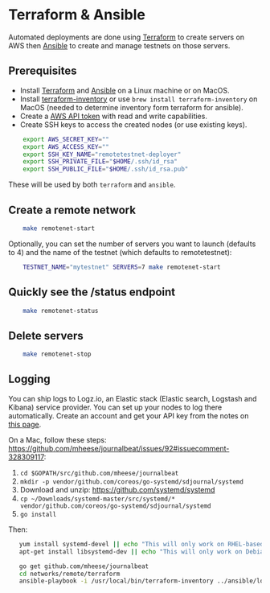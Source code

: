 Terraform & Ansible
===================

Automated deployments are done using [Terraform](https://www.terraform.io/) to create servers on AWS then
[Ansible](http://www.ansible.com/) to create and manage testnets on those servers.

Prerequisites
-------------

- Install [Terraform](https://www.terraform.io/downloads.html) and [Ansible](http://docs.ansible.com/ansible/latest/installation_guide/intro_installation.html) on a Linux machine or on MacOS.
- Install [terraform-inventory](https://github.com/adammck/terraform-inventory/releases) or use `brew install terraform-inventory` on MacOS (needed to determine inventory form terraform for ansible).
- Create a [AWS API token](https://console.aws.amazon.com/iam/home) with read and write capabilities.
- Create SSH keys to access the created nodes (or use existing keys).

```sh
    export AWS_SECRET_KEY=""
    export AWS_ACCESS_KEY=""
    export SSH_KEY_NAME="remotetestnet-deployer"
    export SSH_PRIVATE_FILE="$HOME/.ssh/id_rsa"
    export SSH_PUBLIC_FILE="$HOME/.ssh/id_rsa.pub"
```

These will be used by both `terraform` and `ansible`.

Create a remote network
-----------------------

```sh
    make remotenet-start
```

Optionally, you can set the number of servers you want to launch (defaults to 4) and the name of the testnet (which defaults to remotetestnet):

```sh
    TESTNET_NAME="mytestnet" SERVERS=7 make remotenet-start
```

Quickly see the /status endpoint
--------------------------------

```sh
    make remotenet-status
```

Delete servers
--------------

```sh
    make remotenet-stop
```

Logging
-------

You can ship logs to Logz.io, an Elastic stack (Elastic search, Logstash and Kibana) service provider. You can set up your nodes to log there automatically. Create an account and get your API key from the notes on [this page](https://app.logz.io/#/dashboard/data-sources/Filebeat).

On a Mac, follow these steps: https://github.com/mheese/journalbeat/issues/92#issuecomment-328309117:
1. `cd $GOPATH/src/github.com/mheese/journalbeat`
1. `mkdir -p vendor/github.com/coreos/go-systemd/sdjournal/systemd`
1. Download and unzip: https://github.com/systemd/systemd
1. `cp ~/Downloads/systemd-master/src/systemd/* vendor/github.com/coreos/go-systemd/sdjournal/systemd`
1. `go install`

Then:

```sh
   yum install systemd-devel || echo "This will only work on RHEL-based systems."
   apt-get install libsystemd-dev || echo "This will only work on Debian-based systems."

   go get github.com/mheese/journalbeat
   cd networks/remote/terraform
   ansible-playbook -i /usr/local/bin/terraform-inventory ../ansible/logzio.yml -e LOGZIO_TOKEN=ABCDEFGHIJKLMNOPQRSTUVWXYZ012345
```
